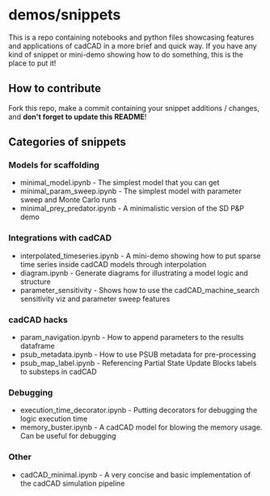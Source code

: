 # demos/snippets

This is a repo containing notebooks and python files showcasing features and
applications of cadCAD in a more brief and quick way. If you have any kind of 
snippet or mini-demo showing how to do something, this is the place to put it!

## How to contribute

Fork this repo, make a commit containing your snippet additions / changes, and **don't forget to update this README**!

## Categories of snippets

### Models for scaffolding

* minimal_model.ipynb - The simplest model that you can get
* minimal_param_sweep.ipynb - The simplest model with parameter sweep and Monte Carlo runs
* minimal_prey_predator.ipynb - A minimalistic version of the SD P&P demo

### Integrations with cadCAD

* interpolated_timeseries.ipynb - A mini-demo showing how to put sparse time series 
inside cadCAD models through interpolation
* diagram.ipynb - Generate diagrams for illustrating a model logic and structure
* parameter_sensitivity - Shows how to use the cadCAD_machine_search sensitivity viz and parameter sweep features

### cadCAD hacks

* param_navigation.ipynb - How to append parameters to the results dataframe
* psub_metadata.ipynb - How to use PSUB metadata for pre-processing
* psub_map_label.ipynb - Referencing Partial State Update Blocks labels to substeps in cadCAD

### Debugging

* execution_time_decorator.ipynb - Putting decorators for debugging the logic
execution time
* memory_buster.ipynb - A cadCAD model for blowing the memory usage. 
Can be useful for debugging

### Other

* cadCAD_minimal.ipynb - A very concise and basic implementation of the cadCAD simulation pipeline

